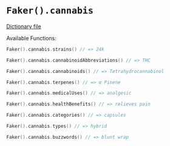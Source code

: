 # `Faker().cannabis`

[Dictionary file](../src/main/resources/locales/en/cannabis.yml)

Available Functions:  
```kotlin
Faker().cannabis.strains() // => 24k

Faker().cannabis.cannabinoidAbbreviations() // => THC

Faker().cannabis.cannabinoids() // => Tetrahydrocannabinol

Faker().cannabis.terpenes() // => α Pinene

Faker().cannabis.medicalUses() // => analgesic

Faker().cannabis.healthBenefits() // => relieves pain

Faker().cannabis.categories() // => capsules

Faker().cannabis.types() // => hybrid

Faker().cannabis.buzzwords() // => blunt wrap
```
